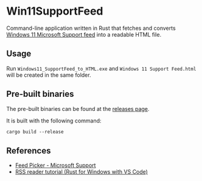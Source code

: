 # Win11SupportFeed

Command-line application written in Rust that fetches and converts [Windows 11 Microsoft Support feed](https://support.microsoft.com/en-us/feed/atom/4ec863cc-2ecd-e187-6cb3-b50c6545db92) into a readable HTML file.

## Usage

Run `Windows11_SupportFeed_to_HTML.exe` and `Windows 11 Support Feed.html` will be created in the same folder.

## Pre-built binaries

The pre-built binaries can be found at the [releases page](https://github.com/cjee21/Win11SupportFeed/releases).

It is built with the following command:

```ps
cargo build --release
```

## References

- [Feed Picker - Microsoft Support](https://support.microsoft.com/en-us/rss-feed-picker)
- [RSS reader tutorial (Rust for Windows with VS Code)](https://learn.microsoft.com/en-us/windows/dev-environment/rust/rss-reader-rust-for-windows)
